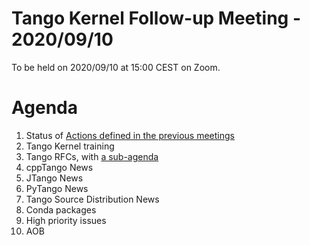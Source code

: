 # Tango Kernel Follow-up Meeting - 2020/09/10

To be held on 2020/09/10 at 15:00 CEST on Zoom.

# Agenda
 
 1. Status of [Actions defined in the previous meetings](https://github.com/tango-controls/tango-kernel-followup/blob/master/2020/2020-08-13/Minutes.md#summary-of-remaining-actions)
 2. Tango Kernel training
 3. Tango RFCs, with [a sub-agenda](https://github.com/tango-controls/rfc/wiki/Meeting-2020-09-10)
 4. cppTango News
 5. JTango News
 6. PyTango News
 7. Tango Source Distribution News
 8. Conda packages
 9. High priority issues
10. AOB
